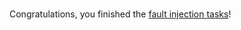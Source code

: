 <br>

Congratulations, you finished the [fault injection tasks](https://istio.io/latest/docs/tasks/traffic-management/fault-injection/)!
